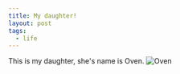 ```yaml
---
title: My daughter!
layout: post
tags:
  - life
---
```


This is my daughter, she's name is Oven.
![Oven](http://7u2nrz.com1.z0.glb.clouddn.com//blog/article/oven_2.jpg)

